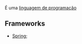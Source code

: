
É uma [linguagem de programação](Linguagem%20de%20programação.md)
## Frameworks
- [Spring](Spring.md);